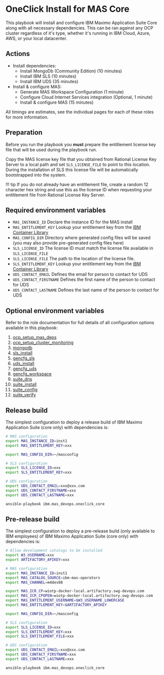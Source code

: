 # OneClick Install for MAS Core

This playbook will install and configure IBM Maximo Application Suite Core along with all necessary dependencies.  This can be ran against any OCP cluster regardless of it's type, whether it's running in IBM Cloud, Azure, AWS, or your local datacenter.

## Actions
- Install dependencies:
    - Install MongoDb (Community Edition) (10 minutes)
    - Install IBM SLS (10 minutes)
    - Install IBM UDS (35 minutes)
- Install & configure MAS:
    - Generate MAS Workspace Configuration (1 minute)
    - Configure Cloud Internet Services integration (Optional, 1 minute)
    - Install & configure MAS (15 minutes)

All timings are estimates, see the individual pages for each of these roles for more information.

## Preparation
Before you run the playbook you **must** prepare the entitlement license key file that will be used during the playbook run.

Copy the MAS license key file that you obtained from Rational License Key Server to a local path and set `SLS_LICENSE_FILE` to point to this location.  During the installation of SLS this license file will be automatically bootstrapped into the system.

!!! tip
    If you do not already have an entitlement file, create a random 12 character hex string and use this as the license ID when requesting your entitlement file from Rational License Key Server.


## Required environment variables

- `MAS_INSTANCE_ID` Declare the instance ID for the MAS install
- `MAS_ENTITLEMENT_KEY` Lookup your entitlement key from the [IBM Container Library](https://myibm.ibm.com/products-services/containerlibrary)
- `MAS_CONFIG_DIR` Directory where generated config files will be saved (you may also provide pre-generated config files here)
- `SLS_LICENSE_ID` The license ID must match the license file available in `SLS_LICENSE_FILE`
- `SLS_LICENSE_FILE` The path to the location of the license file.
- `SLS_ENTITLEMENT_KEY` Lookup your entitlement key from the [IBM Container Library](https://myibm.ibm.com/products-services/containerlibrary)
- `UDS_CONTACT_EMAIL` Defines the email for person to contact for UDS
- `UDS_CONTACT_FIRSTNAME` Defines the first name of the person to contact for UDS
- `UDS_CONTACT_LASTNAME` Defines the last name of the person to contact for UDS


## Optional environment variables
Refer to the role documentation for full details of all configuration options available in this playbook:
1. [ocp_setup_mas_deps](../roles/ocp_setup_mas_deps.md)
2. [ocp_setup_cluster_monitoring](../roles/ocp_setup_cluster_monitoring.md)
3. [mongodb](../roles/mongodb.md)
4. [sls_install](../roles/sls_install.md)
5. [gencfg_sls](../roles/gencfg_sls.md)
6. [uds_install](../roles/uds_install.md)
7. [gencfg_uds](../roles/gencfg_uds.md)
8. [gencfg_workspace](../roles/gencfg_workspace.md)
9. [suite_dns](../roles/suite_dns.md)
10. [suite_install](../roles/suite_install.md)
11. [suite_config](../roles/suite_config.md)
12. [suite_verify](../roles/suite_verify.md)


## Release build
The simplest configuration to deploy a release build of IBM Maximo Application Suite (core only) with dependencies is:
```bash
# MAS configuration
export MAS_INSTANCE_ID=inst1
export MAS_ENTITLEMENT_KEY=xxx

export MAS_CONFIG_DIR=~/masconfig

# SLS configuration
export SLS_LICENSE_ID=xxx
export SLS_ENTITLEMENT_KEY=xxx

# UDS configuration
export UDS_CONTACT_EMAIL=xxx@xxx.com
export UDS_CONTACT_FIRSTNAME=xxx
export UDS_CONTACT_LASTNAME=xxx

ansible-playbook ibm.mas_devops.oneclick_core
```


## Pre-release build
The simplest configuration to deploy a pre-release build (only available to IBM employees) of IBM Maximo Application Suite (core only) with dependencies is:

```bash
# Allow development catalogs to be installed
export W3_USERNAME=xxx
export ARTIFACTORY_APIKEY=xxx

# MAS configuration
export MAS_INSTANCE_ID=inst1
export MAS_CATALOG_SOURCE=ibm-mas-operators
export MAS_CHANNEL=m4dev88

export MAS_ICR_CP=wiotp-docker-local.artifactory.swg-devops.com
export MAS_ICR_CPOPEN=wiotp-docker-local.artifactory.swg-devops.com
export MAS_ENTITLEMENT_USERNAME=$W3_USERNAME_LOWERCASE
export MAS_ENTITLEMENT_KEY=$ARTIFACTORY_APIKEY

export MAS_CONFIG_DIR=~/masconfig

# SLS configuration
export SLS_LICENSE_ID=xxx
export SLS_ENTITLEMENT_KEY=xxx
export SLS_ENTITLEMENT_FILE=xxx

# UDS configuration
export UDS_CONTACT_EMAIL=xxx@xxx.com
export UDS_CONTACT_FIRSTNAME=xxx
export UDS_CONTACT_LASTNAME=xxx

ansible-playbook ibm.mas_devops.oneclick_core
```
